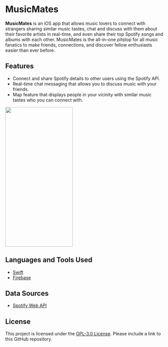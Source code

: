 #  MusicMates

**MusicMates** is an iOS app that allows music lovers to connect with strangers sharing similar music tastes, chat and discuss with them about their favorite artists in real-time, and even share their top Spotify songs and albums with each other. MusicMates is the all-in-one pitstop for all music fanatics to make friends, connections, and discover fellow enthusiasts easier than ever before.

## Features

- Connect and share Spotify details to other users using the Spotify API.
- Real-time chat messaging that allows you to discuss music with your friends.
- Map feature that displays people in your vicinity with similar music tastes who you can connect with.

<img width="213" height="441" src="https://github-production-user-asset-6210df.s3.amazonaws.com/69211573/241567971-36946958-5e63-4666-aabe-788d7b57f0e1.png?X-Amz-Algorithm=AWS4-HMAC-SHA256&X-Amz-Credential=AKIAIWNJYAX4CSVEH53A%2F20230528%2Fus-east-1%2Fs3%2Faws4_request&X-Amz-Date=20230528T145259Z&X-Amz-Expires=300&X-Amz-Signature=d40675f4bc725ecdddecce4fb361ff95a846d147f8e91125ba4162d5539dba91&X-Amz-SignedHeaders=host&actor_id=69211573&key_id=0&repo_id=646481877">

## Languages and Tools Used
- [Swift](https://developer.apple.com/swift/)
- [Firebase](https://firebase.google.com)

## Data Sources
- [Spotify Web API](https://developer.spotify.com/documentation/web-api)

## License
This project is licensed under the [GPL-3.0 License](./LICENSE). Please include a link to this GitHub repository.
